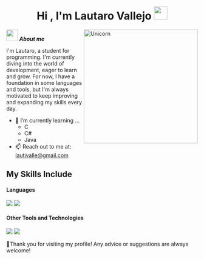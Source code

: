 <h1 align="center"><b>Hi , I'm Lautaro Vallejo </b><img src="https://media.giphy.com/media/hvRJCLFzcasrR4ia7z/giphy.gif" width="35"></h1>

<img align="right" width=300px alt="Unicorn" src="https://c.tenor.com/NzrqQHFBVz8AAAAj/kitty-transparent.gif"/>

<img src="https://media.giphy.com/media/ObNTw8Uzwy6KQ/giphy.gif" width="30px">&nbsp;***About me***

I'm Lautaro, a student for programming. I'm currently diving into the world of 
development, eager to learn and grow. For now, I have a foundation in some languages and tools, but I'm always motivated to keep improving and expanding my skills every day.
- 🌱 I’m currently learning ...
  - C
  - C#
  - Java
- 📫 Reach out to me at: [lautivalle@gmail.com](mailto:laautivalle@gmail.com)

## My Skills Include

<h4> Languages </h4>
<span> 
  <img src="https://img.shields.io/badge/c%23-%23239120.svg?style=for-the-badge&logo=csharp&logoColor=white">
  <img src="https://img.shields.io/badge/C-00599C?style=for-the-badge&logo=c&logoColor=white">
</span>

<h4> Other Tools and Technologies </h4>
<span>
  <img src="https://img.shields.io/badge/Git-F05032?style=for-the-badge&logo=git&logoColor=white">
  <img src="https://img.shields.io/badge/mysql-4479A1.svg?style=for-the-badge&logo=mysql&logoColor=white">
</span>


🙌Thank you for visiting my profile! Any advice or suggestions are always welcome!

 ##

